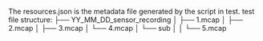 The resources.json is the metadata file generated by the script in test.
test file structure:
├── YY_MM_DD_sensor_recording
│   ├── 1.mcap
│   ├── 2.mcap
│   ├── 3.mcap
│   └── 4.mcap
│   └── sub
│    │    └── 5.mcap
